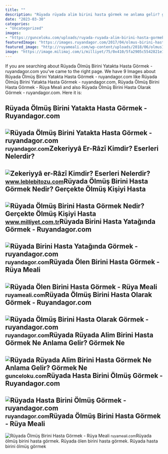 ```yaml
---
title: ""
description: "Rüyada rüyada alim birini hasta görmek ne anlama gelir? görmek ne"
date: "2023-03-30"
categories:
- "Uncategorized"
images:
- "https://gunceloku.com/uploads/ruyada-ruyada-alim-birini-hasta-gormek-ne-anlama-gelir-gormek-ne-anlama-gelir-62208b145b5d2.jpg"
featuredImage: "https://images.ruyandagor.com/2017/04/olmus-birini-hasta-olarak-gormek-1638.jpg"
featured_image: "http://ruyameali.com/wp-content/uploads/2018/06/olmus1-768x390.jpg"
image: "https://image.milimaj.com/i/milliyet/75/0x410/5fa2905c5542821e18c01e9d.jpg"
---
```


If you are searching about Rüyada Ölmüş Birini Yatakta Hasta Görmek - ruyandagor.com you've came to the right page. We have 9 Images about Rüyada Ölmüş Birini Yatakta Hasta Görmek - ruyandagor.com like Rüyada Ölmüş Birini Yatakta Hasta Görmek - ruyandagor.com, Rüyada Ölmüş Birini Hasta Görmek - Rüya Meali and also Rüyada Ölmüş Birini Hasta Olarak Görmek - ruyandagor.com. Here it is:

Rüyada Ölmüş Birini Yatakta Hasta Görmek - Ruyandagor.com
---------------------------------------------------------

 ![Rüyada Ölmüş Birini Yatakta Hasta Görmek - ruyandagor.com](https://images.ruyandagor.com/2017/05/olmus-birini-yatakta-hasta-gormek-1526.jpg) <small>ruyandagor.com</small>Zekeriyyâ Er-Râzî Kimdir? Eserleri Nelerdir?
--------------------------------------------

 ![Zekeriyyâ er-Râzî Kimdir? Eserleri Nelerdir?](https://www.leblebitozu.com/wp-content/uploads/2022/04/Receuil-des-traites-de-medecine-adlı-eserde-hasta-birini-tedavi-eden-Râzî-betimlemesi.jpg) <small>www.leblebitozu.com</small>Rüyada Ölmüş Birini Hasta Görmek Nedir? Gerçekte Ölmüş Kişiyi Hasta
-------------------------------------------------------------------

 ![Rüyada Ölmüş Birini Hasta Görmek Nedir? Gerçekte Ölmüş Kişiyi Hasta](https://image.milimaj.com/i/milliyet/75/0x410/5fa2905c5542821e18c01e9d.jpg) <small>www.milliyet.com.tr</small>Rüyada Birini Hasta Yatağında Görmek - Ruyandagor.com
-----------------------------------------------------

 ![Rüyada Birini Hasta Yatağında Görmek - ruyandagor.com](https://images.ruyandagor.com/2017/05/birini-hasta-yataginda-gormek-1754.jpg) <small>ruyandagor.com</small>Rüyada Ölen Birini Hasta Görmek - Rüya Meali
--------------------------------------------

 ![Rüyada Ölen Birini Hasta Görmek - Rüya Meali](http://ruyameali.com/wp-content/uploads/2019/02/ruyada-olen-birini-hasta-gormek-1024x684.jpg) <small>ruyameali.com</small>Rüyada Ölmüş Birini Hasta Olarak Görmek - Ruyandagor.com
--------------------------------------------------------

 ![Rüyada Ölmüş Birini Hasta Olarak Görmek - ruyandagor.com](https://images.ruyandagor.com/2017/04/olmus-birini-hasta-olarak-gormek-1638.jpg) <small>ruyandagor.com</small>Rüyada Rüyada Alim Birini Hasta Görmek Ne Anlama Gelir? Görmek Ne
-----------------------------------------------------------------

 ![Rüyada Rüyada Alim Birini Hasta Görmek Ne Anlama Gelir? Görmek Ne](https://gunceloku.com/uploads/ruyada-ruyada-alim-birini-hasta-gormek-ne-anlama-gelir-gormek-ne-anlama-gelir-62208b145b5d2.jpg) <small>gunceloku.com</small>Rüyada Hasta Birini Ölmüş Görmek - Ruyandagor.com
-------------------------------------------------

 ![Rüyada Hasta Birini Ölmüş Görmek - ruyandagor.com](https://images.ruyandagor.com/2017/05/hasta-birini-olmus-gormek-0958.jpg) <small>ruyandagor.com</small>Rüyada Ölmüş Birini Hasta Görmek - Rüya Meali
---------------------------------------------

 ![Rüyada Ölmüş Birini Hasta Görmek - Rüya Meali](http://ruyameali.com/wp-content/uploads/2018/06/olmus1-768x390.jpg) <small>ruyameali.com</small>Rüyada ölmüş birini hasta görmek. Rüyada ölen birini hasta görmek. Rüyada hasta birini ölmüş görmek
